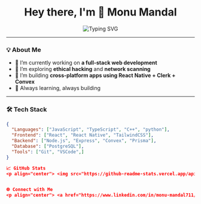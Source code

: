 <h1 align="center">Hey there, I'm 👋 Monu Mandal</h1>
<p align="center">
  <img src="https://readme-typing-svg.herokuapp.com?font=Fira+Code&size=24&pause=1000&center=true&vCenter=true&width=435&lines=Full+Stack+Web+Developer;React+%7C+Node.js+%7C+PostgreSQL;Tech+Enthusiast+%26+Lifelong+Learner" alt="Typing SVG" />
</p>

---

### 💡 About Me
- 🔭 I’m currently working on **a full-stack web development**
- 🌱 I’m exploring **ethical hacking** and **network scanning**
- 📱 I’m building **cross-platform apps using React Native + Clerk + Convex**
- 🧠 Always learning, always building

---

### 🛠️ Tech Stack
```json
{
  "Languages": ["JavaScript", "TypeScript", "C++", "python"],
  "Frontend": ["React", "React Native", "TailwindCSS"],
  "Backend": ["Node.js", "Express", "Convex", "Prisma"],
  "Database": ["PostgreSQL"],
  "Tools": ["Git", "VSCode",]
}

📈 GitHub Stats
<p align="center"> <img src="https://github-readme-stats.vercel.app/api?username=code-place7&show_icons=true&theme=tokyonight" width="48%" /> <img src="https://github-readme-streak-stats.herokuapp.com/?user=code-place7&theme=tokyonight" width="48%" /> </p>


🌐 Connect with Me
<p align="center"> <a href="https://www.linkedin.com/in/monu-mandal711/" target="_blank"> <img src="https://img.shields.io/badge/LinkedIn-blue?style=for-the-badge&logo=linkedin" /> </a> <a href="mailto:monumandel3@gmail.com"> <img src="https://img.shields.io/badge/Email-D14836?style=for-the-badge&logo=gmail&logoColor=white" /> </a> </p>
